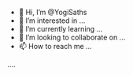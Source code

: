 - 👋 Hi, I’m @YogiSaths
- 👀 I’m interested in ...
- 🌱 I’m currently learning ...
- 💞️ I’m looking to collaborate on ...
- 📫 How to reach me ...

<!---
YogiSaths/YogiSaths is a ✨ special ✨ repository because its `README.md` (this file) appears on your GitHub profile.
You can click the Preview link to take a look at your changes.
--->....

